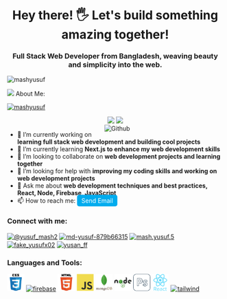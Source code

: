 <h1 align="center">Hey there! 🖐️ Let's build something amazing together!</h1>
<h3 align="center">Full Stack Web Developer from Bangladesh, weaving beauty and simplicity into the web.</h3>

<p align="left"> <img src="https://komarev.com/ghpvc/?username=mashyusuf&label=Profile%20views&color=0e75b6&style=flat" alt="mashyusuf" /> </p>
<img src="https://github.com/TheDudeThatCode/TheDudeThatCode/blob/master/Assets/Developer.gif" width="45" /> About Me:

<p align="left"> <a href="https://github.com/ryo-ma/github-profile-trophy"><img src="https://github-profile-trophy.vercel.app/?username=mashyusuf" alt="mashyusuf" /></a> </p>

<div align="center">
  <img height="150px" src="https://github-readme-stats.vercel.app/api?username=mashyusuf&hide_title=true&hide_border=true&show_icons=true&include_all_commits=true&count_private=true&line_height=21&text_color=000&icon_color=000&bg_color=0,ea6161,ffc64d,fffc4d,52fa5a&theme=graywhite" />
  <img height="150px" src="https://github-readme-stats.vercel.app/api/top-langs/?username=mashyusuf&hide=html&hide_title=true&hide_border=true&layout=compact&langs_count=6&exclude_repo=comp426,Redventures-Movie-Quotes&text_color=000&icon_color=fff&bg_color=0,52fa5a,4dfcff,c64dff&theme=graywhite" />
</div>

<img width="55%" align="right" alt="Github" src="https://raw.githubusercontent.com/onimur/.github/master/.resources/git-header.svg" />

- 🔭 I’m currently working on **learning full stack web development and building cool projects**
- 🌱 I’m currently learning **Next.js to enhance my web development skills**
- 👯 I’m looking to collaborate on **web development projects and learning together**
- 🤝 I’m looking for help with **improving my coding skills and working on web development projects**
- 💬 Ask me about **web development techniques and best practices, React, Node, Firebase, JavaScript**
- 📫 How to reach me: <a href="mailto:yk7963838@gmail.com" style="background-color: #00acee; color: white; padding: 5px 10px; border-radius: 5px; text-decoration: none;">Send Email</a>

<h3 align="left">Connect with me:</h3>
<p align="left">
  <a href="https://twitter.com/@yusuf_mash2" target="_blank"><img align="center" src="https://raw.githubusercontent.com/rahuldkjain/github-profile-readme-generator/master/src/images/icons/Social/twitter.svg" alt="@yusuf_mash2" height="30" width="40" /></a>
  <a href="https://linkedin.com/in/md-yusuf-879b66315" target="_blank"><img align="center" src="https://raw.githubusercontent.com/rahuldkjain/github-profile-readme-generator/master/src/images/icons/Social/linked-in-alt.svg" alt="md-yusuf-879b66315" height="30" width="40" /></a>
  <a href="https://fb.com/mash.yusuf.5" target="_blank"><img align="center" src="https://raw.githubusercontent.com/rahuldkjain/github-profile-readme-generator/master/src/images/icons/Social/facebook.svg" alt="mash.yusuf.5" height="30" width="40" /></a>
  <a href="https://instagram.com/fake_yusufx02" target="_blank"><img align="center" src="https://raw.githubusercontent.com/rahuldkjain/github-profile-readme-generator/master/src/images/icons/Social/instagram.svg" alt="fake_yusufx02" height="30" width="40" /></a>
  <a href="https://www.youtube.com/c/yusan_ff" target="_blank"><img align="center" src="https://raw.githubusercontent.com/rahuldkjain/github-profile-readme-generator/master/src/images/icons/Social/youtube.svg" alt="yusan_ff" height="30" width="40" /></a>
</p>

<h3 align="left">Languages and Tools:</h3>
<p align="left">
  <a href="https://www.w3schools.com/css/" target="_blank" rel="noreferrer"><img src="https://raw.githubusercontent.com/devicons/devicon/master/icons/css3/css3-original-wordmark.svg" alt="css3" width="40" height="40"/></a>
  <a href="https://firebase.google.com/" target="_blank" rel="noreferrer"><img src="https://www.vectorlogo.zone/logos/firebase/firebase-icon.svg" alt="firebase" width="40" height="40"/></a>
  <a href="https://www.w3.org/html/" target="_blank" rel="noreferrer"><img src="https://raw.githubusercontent.com/devicons/devicon/master/icons/html5/html5-original-wordmark.svg" alt="html5" width="40" height="40"/></a>
  <a href="https://developer.mozilla.org/en-US/docs/Web/JavaScript" target="_blank" rel="noreferrer"><img src="https://raw.githubusercontent.com/devicons/devicon/master/icons/javascript/javascript-original.svg" alt="javascript" width="40" height="40"/></a>
  <a href="https://www.mongodb.com/" target="_blank" rel="noreferrer"><img src="https://raw.githubusercontent.com/devicons/devicon/master/icons/mongodb/mongodb-original-wordmark.svg" alt="mongodb" width="40" height="40"/></a>
  <a href="https://nodejs.org" target="_blank" rel="noreferrer"><img src="https://raw.githubusercontent.com/devicons/devicon/master/icons/nodejs/nodejs-original-wordmark.svg" alt="nodejs" width="40" height="40"/></a>
  <a href="https://www.photoshop.com/en" target="_blank" rel="noreferrer"><img src="https://raw.githubusercontent.com/devicons/devicon/master/icons/photoshop/photoshop-line.svg" alt="photoshop" width="40" height="40"/></a>
  <a href="https://reactjs.org/" target="_blank" rel="noreferrer"><img src="https://raw.githubusercontent.com/devicons/devicon/master/icons/react/react-original-wordmark.svg" alt="react" width="40" height="40"/></a>
  <a href="https://tailwindcss.com/" target="_blank" rel="noreferrer"><img src="https://www.vectorlogo.zone/logos/tailwindcss/tailwindcss-icon.svg" alt="tailwind" width="40" height="40"/></a>
</p>

